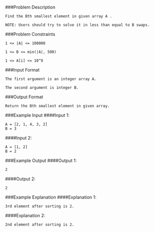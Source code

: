 ###Problem Description
```
Find the Bth smallest element in given array A .

NOTE: Users should try to solve it in less than equal to B swaps.
```


###Problem Constraints
```
1 <= |A| <= 100000

1 <= B <= min(|A|, 500)

1 <= A[i] <= 10^9
```


###Input Format
```
The first argument is an integer array A.

The second argument is integer B.
```


###Output Format
```
Return the Bth smallest element in given array.
```



###Example Input
####Input 1:

```
A = [2, 1, 4, 3, 2]
B = 3
```
####Input 2:

```
A = [1, 2]
B = 2
```

###Example Output
####Output 1:

```
2
```
####Output 2:

```
2
```


###Example Explanation
####Explanation 1:

```
3rd element after sorting is 2.
```
####Explanation 2:

```
2nd element after sorting is 2.
```